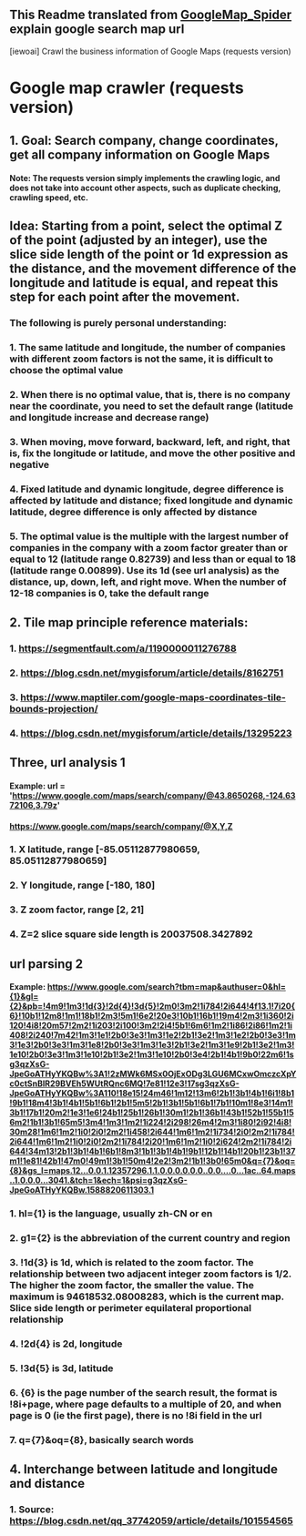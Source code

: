 ## This Readme translated from [GoogleMap_Spider](https://github.com/iewoai/GoogleMap_Spider/blob/master/main.py) explain  google search map url

[iewoai] Crawl the business information of Google Maps (requests version)

# Google map crawler (requests version)
## 1. Goal: Search company, change coordinates, get all company information on Google Maps
#### Note: The requests version simply implements the crawling logic, and does not take into account other aspects, such as duplicate checking, crawling speed, etc.
## Idea: Starting from a point, select the optimal Z of the point (adjusted by an integer), use the slice side length of the point or 1d expression as the distance, and the movement difference of the longitude and latitude is equal, and repeat this step for each point after the movement.
### The following is purely personal understanding:
### 1. The same latitude and longitude, the number of companies with different zoom factors is not the same, it is difficult to choose the optimal value
### 2. When there is no optimal value, that is, there is no company near the coordinate, you need to set the default range (latitude and longitude increase and decrease range)
### 3. When moving, move forward, backward, left, and right, that is, fix the longitude or latitude, and move the other positive and negative
### 4. Fixed latitude and dynamic longitude, degree difference is affected by latitude and distance; fixed longitude and dynamic latitude, degree difference is only affected by distance
### 5. The optimal value is the multiple with the largest number of companies in the company with a zoom factor greater than or equal to 12 (latitude range 0.82739) and less than or equal to 18 (latitude range 0.00899). Use its 1d (see url analysis) as the distance, up, down, left, and right move. When the number of 12-18 companies is 0, take the default range


## 2. Tile map principle reference materials:
### 1. https://segmentfault.com/a/1190000011276788
### 2. https://blog.csdn.net/mygisforum/article/details/8162751
### 3. https://www.maptiler.com/google-maps-coordinates-tile-bounds-projection/
### 4. https://blog.csdn.net/mygisforum/article/details/13295223


## Three, url analysis 1
#### Example: url = 'https://www.google.com/maps/search/company/@43.8650268,-124.6372106,3.79z'
#### https://www.google.com/maps/search/company/@X,Y,Z
### 1. X latitude, range [-85.05112877980659, 85.05112877980659]
### 2. Y longitude, range [-180, 180]
### 3. Z zoom factor, range [2, 21]
### 4. Z=2 slice square side length is 20037508.3427892
## url parsing 2
#### Example: https://www.google.com/search?tbm=map&authuser=0&hl={1}&gl={2}&pb=!4m9!1m3!1d{3}!2d{4}!3d{5}!2m0!3m2!1i784!2i644!4f13.1!7i20{6}!10b1!12m8!1m1!18b1!2m3!5m1!6e2!20e3!10b1!16b1!19m4!2m3!1i360!2i120!4i8!20m57!2m2!1i203!2i100!3m2!2i4!5b1!6m6!1m2!1i86!2i86!1m2!1i408!2i240!7m42!1m3!1e1!2b0!3e3!1m3!1e2!2b1!3e2!1m3!1e2!2b0!3e3!1m3!1e3!2b0!3e3!1m3!1e8!2b0!3e3!1m3!1e3!2b1!3e2!1m3!1e9!2b1!3e2!1m3!1e10!2b0!3e3!1m3!1e10!2b1!3e2!1m3!1e10!2b0!3e4!2b1!4b1!9b0!22m6!1sg3qzXsG-JpeGoATHyYKQBw%3A1!2zMWk6MSx0OjExODg3LGU6MCxwOmczcXpYc0ctSnBlR29BVEh5WUtRQnc6MQ!7e81!12e3!17sg3qzXsG-JpeGoATHyYKQBw%3A110!18e15!24m46!1m12!13m6!2b1!3b1!4b1!6i1!8b1!9b1!18m4!3b1!4b1!5b1!6b1!2b1!5m5!2b1!3b1!5b1!6b1!7b1!10m1!8e3!14m1!3b1!17b1!20m2!1e3!1e6!24b1!25b1!26b1!30m1!2b1!36b1!43b1!52b1!55b1!56m2!1b1!3b1!65m5!3m4!1m3!1m2!1i224!2i298!26m4!2m3!1i80!2i92!4i8!30m28!1m6!1m2!1i0!2i0!2m2!1i458!2i644!1m6!1m2!1i734!2i0!2m2!1i784!2i644!1m6!1m2!1i0!2i0!2m2!1i784!2i20!1m6!1m2!1i0!2i624!2m2!1i784!2i644!34m13!2b1!3b1!4b1!6b1!8m3!1b1!3b1!4b1!9b1!12b1!14b1!20b1!23b1!37m1!1e81!42b1!47m0!49m1!3b1!50m4!2e2!3m2!1b1!3b0!65m0&q={7}&oq={8}&gs_l=maps.12...0.0.1.12357296.1.1.0.0.0.0.0.0..0.0....0...1ac..64.maps..1.0.0.0...3041.&tch=1&ech=1&psi=g3qzXsG-JpeGoATHyYKQBw.1588820611303.1
### 1. hl={1} is the language, usually zh-CN or en
### 2. g1={2} is the abbreviation of the current country and region
### 3. !1d{3} is 1d, which is related to the zoom factor. The relationship between two adjacent integer zoom factors is 1/2. The higher the zoom factor, the smaller the value. The maximum is 94618532.08008283, which is the current map. Slice side length or perimeter equilateral proportional relationship
### 4. !2d{4} is 2d, longitude
### 5. !3d{5} is 3d, latitude
### 6. {6} is the page number of the search result, the format is !8i+page, where page defaults to a multiple of 20, and when page is 0 (ie the first page), there is no !8i field in the url
### 7. q={7}&oq={8}, basically search words


## 4. Interchange between latitude and longitude and distance
### 1. Source: https://blog.csdn.net/qq_37742059/article/details/101554565
